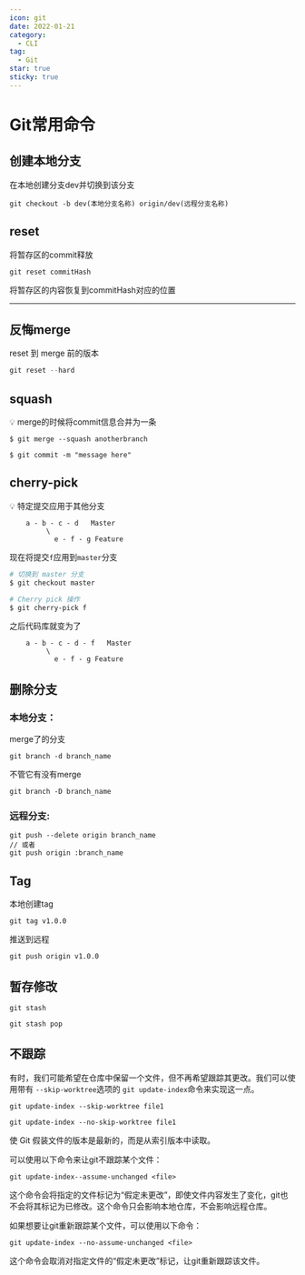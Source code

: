 ```yaml
---
icon: git
date: 2022-01-21
category:
  - CLI
tag:
  - Git
star: true
sticky: true
---
```


# Git常用命令

## 创建本地分支

在本地创建分支dev并切换到该分支

```
git checkout -b dev(本地分支名称) origin/dev(远程分支名称)
```

## reset

将暂存区的commit释放

```
git reset commitHash
```

将暂存区的内容恢复到commitHash对应的位置

---

## 反悔merge

reset 到 merge 前的版本

```jsx
git reset --hard
```

## squash

<aside>
💡 merge的时候将commit信息合并为一条
</aside>

```
$ git merge --squash anotherbranch

$ git commit -m "message here"
```

## cherry-pick
<aside>
💡 特定提交应用于其他分支

</aside>

```
    a - b - c - d   Master
         \
           e - f - g Feature
```

现在将提交`f`应用到`master`分支

```bash
# 切换到 master 分支
$ git checkout master

# Cherry pick 操作
$ git cherry-pick f
```

之后代码库就变为了

```
    a - b - c - d - f   Master
         \
           e - f - g Feature
```

## 删除分支

### 本地分支：

merge了的分支

```
git branch -d branch_name
```

不管它有没有merge

```
git branch -D branch_name
```

### 远程分支:

```
git push --delete origin branch_name
// 或者
git push origin :branch_name
```

## Tag

本地创建tag

```
git tag v1.0.0
```

推送到远程

```
git push origin v1.0.0
```

## 暂存修改

```tsx
git stash

git stash pop
```

## 不跟踪

有时，我们可能希望在仓库中保留一个文件，但不再希望跟踪其更改。我们可以使用带有 `--skip-worktree`选项的 `git update-index`命令来实现这一点。

```tsx
git update-index --skip-worktree file1

git update-index --no-skip-worktree file1
```

使 Git 假装文件的版本是最新的，而是从索引版本中读取。

可以使用以下命令来让git不跟踪某个文件：

```
git update-index--assume-unchanged <file>
```

这个命令会将指定的文件标记为“假定未更改”，即使文件内容发生了变化，git也不会将其标记为已修改。这个命令只会影响本地仓库，不会影响远程仓库。

如果想要让git重新跟踪某个文件，可以使用以下命令：

```
git update-index --no-assume-unchanged <file>

```

这个命令会取消对指定文件的“假定未更改”标记，让git重新跟踪该文件。

